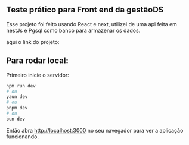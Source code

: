 ## Teste prático para Front end da gestãoDS

Esse projeto foi feito usando React e next, utilizei de uma api feita em nestJs e Pgsql como banco para armazenar os dados.

aqui o link do projeto: 


## Para rodar local:

Primeiro inicie o servidor:

```bash
npm run dev
# ou
yaun dev
# ou
pnpm dev
# ou
bun dev
```

Então abra [http://localhost:3000](http://localhost:3000) no seu navegador para ver a aplicação funcionando.

